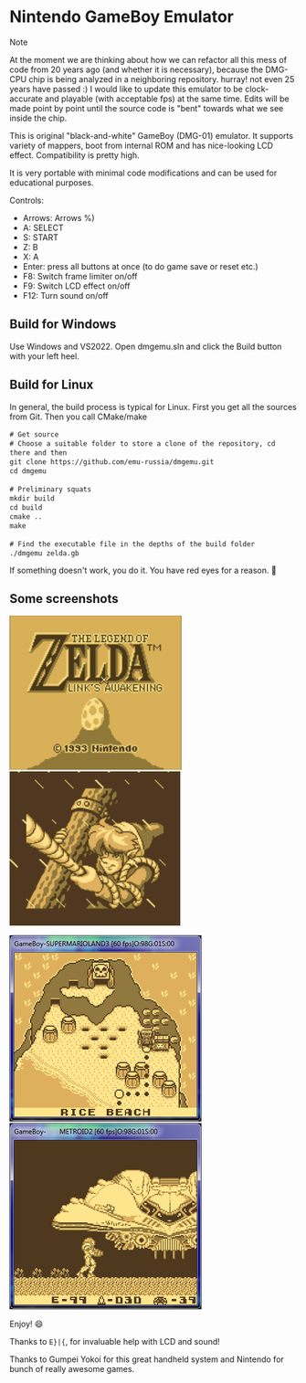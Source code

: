 # Nintendo GameBoy Emulator

> [!NOTE]
> At the moment we are thinking about how we can refactor all this mess of code from 20 years ago (and whether it is necessary), because the DMG-CPU chip is being analyzed in a neighboring repository. hurray! not even 25 years have passed :)
> I would like to update this emulator to be clock-accurate and playable (with acceptable fps) at the same time. Edits will be made point by point until the source code is "bent" towards what we see inside the chip.

This is original "black-and-white" GameBoy (DMG-01) emulator.
It supports variety of mappers, boot from internal ROM and has nice-looking LCD effect.
Compatibility is pretty high.

It is very portable with minimal code modifications and can be used for educational purposes.

Controls:
- Arrows: Arrows %)
- A: SELECT
- S: START
- Z: B
- X: A
- Enter: press all buttons at once (to do game save or reset etc.)
- F8: Switch frame limiter on/off
- F9: Switch LCD effect on/off
- F12: Turn sound on/off

## Build for Windows

Use Windows and VS2022. Open dmgemu.sln and click the Build button with your left heel.

## Build for Linux

In general, the build process is typical for Linux. First you get all the sources from Git. Then you call CMake/make

```
# Get source
# Choose a suitable folder to store a clone of the repository, cd there and then
git clone https://github.com/emu-russia/dmgemu.git
cd dmgemu

# Preliminary squats
mkdir build
cd build
cmake ..
make

# Find the executable file in the depths of the build folder
./dmgemu zelda.gb
```

If something doesn't work, you do it. You have red eyes for a reason. :penguin:

## Some screenshots

![whc4e0b23f6744b0](/imgstore/whc4e0b23f6744b0.png)
![whc4e0b23fd946e8](/imgstore/whc4e0b23fd946e8.png)

![whc4e0b23ac916b8](/imgstore/whc4e0b23ac916b8.png)
![whc4e0b23a683fc0](/imgstore/whc4e0b23a683fc0.png)

Enjoy! :smile:

Thanks to `E}|{`, for invaluable help with LCD and sound!

Thanks to Gumpei Yokoi for this great handheld system and Nintendo for bunch of really awesome games.
